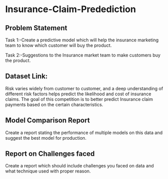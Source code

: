 # Insurance-Claim-Predediction

## Problem Statement

Task 1:-Create a predictive model which will help the insurance marketing team to know which customer will buy the product.

Task 2:-Suggestions to the Insurance market team to make  customers  buy the product.

## Dataset Link:
Risk varies widely from customer to customer, and a deep understanding of different risk factors helps predict the likelihood and cost of insurance claims. The goal of this competition is to better predict Insurance claim payments based on the certain characteristics. 

## Model Comparison Report

Create a report stating the performance of multiple models on this data and suggest the best model for production.

## Report on Challenges faced

Create a report which should include challenges you faced on data and what technique used with proper reason.
